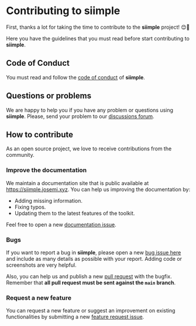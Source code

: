 # Contributing to siimple

First, thanks a lot for taking the time to contribute to the **siimple** project! :blush::tada:

Here you have the guidelines that you must read before start contributing to **siimple**.

## Code of Conduct

You must read and follow the [code of conduct](./CODE_OF_CONDUCT.md) of **siimple**.

## Questions or problems

We are happy to help you if you have any problem or questions using **siimple**. Please, send your problem to our [discussions forum](https://github.com/jmjuanes/siimple/discussions).

## How to contribute

As an open source project, we love to receive contributions from the community. 

### Improve the documentation

We maintain a documentation site that is public available at https://siimple.josemi.xyz. You can help us improving the documentation by:
- Adding missing information.
- Fixing typos.
- Updating them to the latest features of the toolkit.

Feel free to open a new [documentation issue](https://github.com/jmjuanes/siimple/issues).

### Bugs

If you want to report a bug in **siimple**, please open a new [bug issue here](https://github.com/jmjuanes/siimple/issues) and include as many details as possible with your report. Adding code or screenshots are very helpful.

Also, you can help us and publish a new [pull request](https://github.com/jmjuanes/siimple/pulls) with the bugfix. Remember that **all pull request must be sent against the `main` branch**.

### Request a new feature

You can request a new feature or suggest an improvement on existing functionalities by submitting a new [feature request issue](https://github.com/jmjuanes/siimple/issues). 
